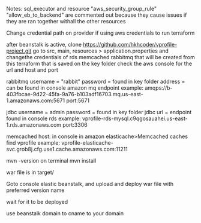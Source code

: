 Notes: sql_executor and resource "aws_security_group_rule" "allow_eb_to_backend" are commented out because they cause issues if they are ran together withall the other resources

Change credential path on provider if using aws credentials to run terraform

after beanstalk is active, clone https://github.com/hkhcoder/vprofile-project.git
go to src, main, resources > application.properties and changethe credentials of 
rds
memcached
rabbitmq that will be created from this terraform that is saved on the key folder
check the aws console for the url and host and port

rabbitmq
username = "rabbit"
password = found in key folder
address = can be found in console amazon mq endpoint
example:
amqps://b-403fbcae-9d22-45fa-9a76-b103adf16703.mq.us-east-1.amazonaws.com:5671
port:5671

jdbc
username = admin
password = found in key folder
jdbc url = endpoint found in console rds
example: vprofile-rds-mysql.c9qgosauahei.us-east-1.rds.amazonaws.com
port:3306

memcached
host: in console in amazon elasticache>Memcached caches
find vprofile
example:
vprofile-elasticache-svc.grob8j.cfg.use1.cache.amazonaws.com:11211

mvn -version on terminal
mvn install

war file is in target/

Goto console elastic beanstalk, and upload and deploy war file with preferred version name

wait for it to be deployed

use beanstalk domain to cname to your domain